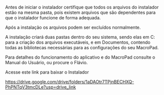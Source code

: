 Antes de iniciar o instalador certifique que todos os arquivos do instalador estão na mesma pasta, pois existem arquivos que são dependentes para que o instalador funcione de forma adequada.

Após a instalação os arquivos podem ser excluídos normalmente.

A instalação criará duas pastas dentro do seu sistema, sendo elas em C: para a criação dos arquivos executáveis, e em Documentos, contendo todas as bibliotecas necessárias para as configurações do seu MacroPad.

Para detalhes do funcionamento do aplicativo e do MacroPad consulte o Manual do Usuário, ou procure o Flávio.

Acesse este link para baixar o Instalador

https://drive.google.com/drive/folders/1aDAOtr7TPjnBECHXQ-PhPNTqV3tmcDLe?usp=drive_link

